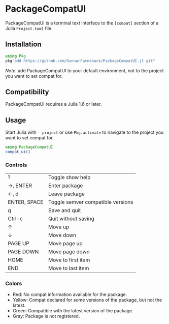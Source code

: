# PackageCompatUI

PackageCompatUI is a terminal text interface to the `[compat]` section
of a Julia `Project.toml` file.

## Installation

```julia
using Pkg
pkg"add https://github.com/GunnarFarneback/PackageCompatUI.jl.git"
```

*Note*: add PackageCompatUI to your default environment, not to the
project you want to set compat for.

## Compatibility

PackageCompatUI requires a Julia 1.6 or later.

## Usage

Start Julia with `--project` or use `Pkg.activate` to navigate to the
project you want to set compat for.

```julia
using PackageCompatUI
compat_ui()
```

### Controls

|              |                                   |
| ------------ | --------------------------------- |
| ?            | Toggle show help                  |
| →, ENTER     | Enter package                     |
| ←, d         | Leave package                     |
| ENTER, SPACE | Toggle semver compatible versions |
| q            | Save and quit                     |
| Ctrl-c       | Quit without saving               |
| ↑            | Move up                           |
| ↓            | Move down                         |
| PAGE UP      | Move page up                      |
| PAGE DOWN    | Move page down                    |
| HOME         | Move to first item                |
| END          | Move to last item                 |

### Colors

* Red: No compat information available for the package.
* Yellow: Compat declared for some versions of the package, but not the latest.
* Green: Compatible with the latest version of the package.
* Gray: Package is not registered.
